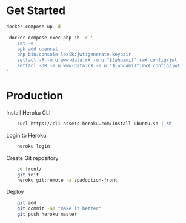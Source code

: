 # Get Started

```bash
docker compose up -d
```

```bash
 docker compose exec php sh -c '
    set -e
    apk add openssl
    php bin/console lexik:jwt:generate-keypair
    setfacl -R -m u:www-data:rX -m u:"$(whoami)":rwX config/jwt
    setfacl -dR -m u:www-data:rX -m u:"$(whoami)":rwX config/jwt
'
```

# Production

Install Heroku CLI
```bash
    curl https://cli-assets.heroku.com/install-ubuntu.sh | sh
```

Login to Heroku
```bash
    heroku login
```

Create Git repository
```bash
    cd front/
    git init
    heroku git:remote -a spadoption-front
```

Deploy
```bash
    git add .
    git commit -am "make it better"
    git push heroku master
```
